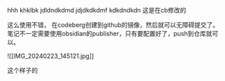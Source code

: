 hhh
khklbk
jdldndkdmd
jdjdkdkdmf
kdkdndkdn
这是在cb修改的

这么使用不错，
在codeberg创建到github的镜像，然后就可以无障碍提交了。
笔记不一定需要使用obsidian的publisher，只有要配置好了，push到仓库就可以。


![[IMG_20240223_145121.jpg]]

这个样子的
